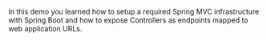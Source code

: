 In this demo you learned how to setup a required Spring MVC
infrastructure with Spring Boot and how to expose Controllers as
endpoints mapped to web application URLs.

